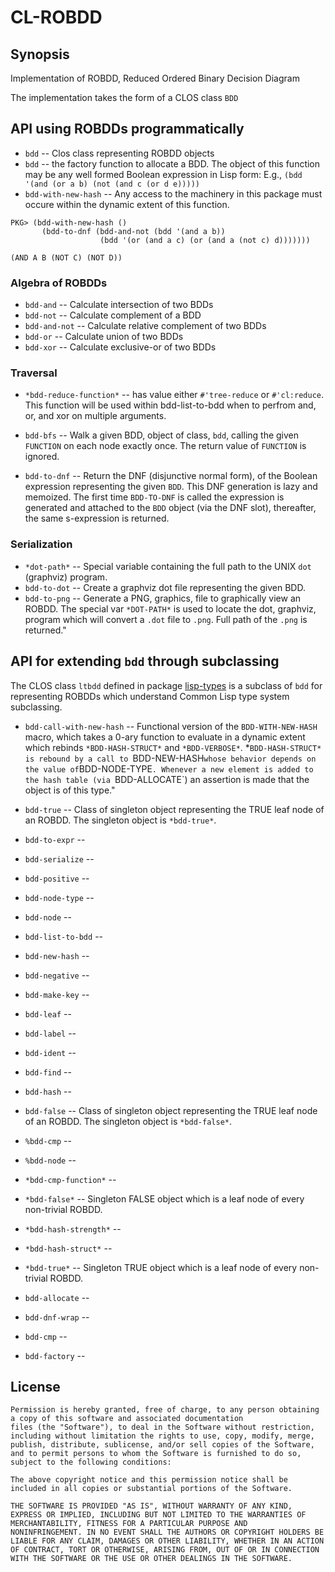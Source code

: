 # CL-ROBDD

## Synopsis
Implementation of ROBDD, Reduced Ordered Binary Decision Diagram

The implementation takes the form of a CLOS class `BDD`	


## API using ROBDDs programmatically

* `bdd` -- Clos class representing ROBDD objects
* `bdd` -- the factory function to allocate a BDD.  The object of this function may be any well formed Boolean expression in Lisp form:  E.g., `(bdd '(and (or a b) (not (and c (or d e)))))`
* `bdd-with-new-hash` -- Any access to the machinery in this package must occure within the dynamic extent of this function.
````
PKG> (bdd-with-new-hash ()
       (bdd-to-dnf (bdd-and-not (bdd '(and a b))
			        (bdd '(or (and a c) (or (and a (not c) d)))))))

(AND A B (NOT C) (NOT D))
````

### Algebra of ROBDDs
* `bdd-and` -- Calculate intersection of two BDDs
* `bdd-not` -- Calculate complement of a BDD
* `bdd-and-not` -- Calculate relative complement of two BDDs
* `bdd-or` -- Calculate union of two BDDs
* `bdd-xor` -- Calculate exclusive-or of two BDDs

### Traversal
* `*bdd-reduce-function*` -- has value either  `#'tree-reduce` or `#'cl:reduce`.
This function will be used within bdd-list-to-bdd when to perfrom and, or, and xor on multiple arguments.

* `bdd-bfs` --   Walk a given BDD, object of class, `bdd`, calling the given `FUNCTION` on each node exactly once.
The return value of `FUNCTION` is ignored.

* `bdd-to-dnf` -- Return the DNF (disjunctive normal form), of the Boolean expression representing the
given `BDD`.  This DNF generation is lazy and memoized.  The first time `BDD-TO-DNF` is called
the expression is generated and attached to the `BDD` object (via the DNF slot), 
thereafter, the same s-expression is returned.



### Serialization 

* `*dot-path*` -- Special variable containing the full path to the UNIX `dot` (graphviz) program.
* `bdd-to-dot` -- Create a graphviz dot file representing the given BDD.
* `bdd-to-png` -- Generate a PNG, graphics, file to
graphically view an ROBDD.  The special var `*DOT-PATH*` is used to
locate the dot, graphviz, program which will convert a `.dot` file to
`.png`. Full path of the `.png` is returned."


## API for extending `bdd` through subclassing

The CLOS class `ltbdd` defined in package [lisp-types](../lisp-types/README.md) is a subclass of `bdd`
for representing ROBDDs which understand Common Lisp type system subclassing.

* `bdd-call-with-new-hash` -- Functional version of the
`BDD-WITH-NEW-HASH` macro, which takes a 0-ary function to evaluate in
a dynamic extent which rebinds `*BDD-HASH-STRUCT*` and
`*BDD-VERBOSE*`.  *`BDD-HASH-STRUCT* is rebound by a call to
`BDD-NEW-HASH` whose behavior depends on the value of `BDD-NODE-TYPE`.
Whenever a new element is added to the hash table (via `BDD-ALLOCATE`)
an assertion is made that the object is of this type."

* `bdd-true` -- Class of singleton object representing the TRUE leaf node of an ROBDD. The singleton object is `*bdd-true*`.

* `bdd-to-expr` --
* `bdd-serialize` --
* `bdd-positive` --
* `bdd-node-type` --
* `bdd-node` --
* `bdd-list-to-bdd` --
* `bdd-new-hash` --
* `bdd-negative` --
* `bdd-make-key` --
* `bdd-leaf` --
* `bdd-label` --
* `bdd-ident` --
* `bdd-find` --
* `bdd-hash` --

* `bdd-false` -- Class of singleton object representing the TRUE leaf node of an ROBDD.  The singleton object is `*bdd-false*`.

* `%bdd-cmp` --
* `%bdd-node` --
* `*bdd-cmp-function*` --

* `*bdd-false*` -- Singleton FALSE object which is a leaf node of every non-trivial ROBDD.
* `*bdd-hash-strength*` --
* `*bdd-hash-struct*` --

* `*bdd-true*` -- Singleton TRUE object which is a leaf node of every non-trivial ROBDD.

* `bdd-allocate` --
* `bdd-dnf-wrap` --
* `bdd-cmp` --
* `bdd-factory` --


## License

```
Permission is hereby granted, free of charge, to any person obtaining
a copy of this software and associated documentation
files (the "Software"), to deal in the Software without restriction,
including without limitation the rights to use, copy, modify, merge,
publish, distribute, sublicense, and/or sell copies of the Software,
and to permit persons to whom the Software is furnished to do so,
subject to the following conditions:

The above copyright notice and this permission notice shall be
included in all copies or substantial portions of the Software.

THE SOFTWARE IS PROVIDED "AS IS", WITHOUT WARRANTY OF ANY KIND,
EXPRESS OR IMPLIED, INCLUDING BUT NOT LIMITED TO THE WARRANTIES OF
MERCHANTABILITY, FITNESS FOR A PARTICULAR PURPOSE AND
NONINFRINGEMENT. IN NO EVENT SHALL THE AUTHORS OR COPYRIGHT HOLDERS BE
LIABLE FOR ANY CLAIM, DAMAGES OR OTHER LIABILITY, WHETHER IN AN ACTION
OF CONTRACT, TORT OR OTHERWISE, ARISING FROM, OUT OF OR IN CONNECTION
WITH THE SOFTWARE OR THE USE OR OTHER DEALINGS IN THE SOFTWARE.
```
